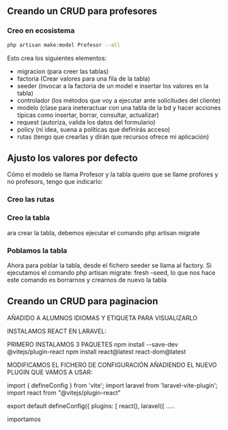 ## Creando un CRUD para profesores

### Creo en ecosistema

```bash
php artisan make:model Profesor --all
```

Esto crea los siguientes elementos:
* migracion (para creer las tablas)
* factoria (Crear valores para una fila de la tabla)
* seeder (invocar a la factoria de un model e insertar los valores en la tabla)
* controlador (los métodos que voy a ejecutar ante solicitudes del cliente) 
* modelo (clase para ineteractuar con una tabla de la bd y hacer acciones típicas como insertar, borrar, consultar, actualizar)
* request (autoriza, valida los datos del formulario)
* policy (ni idea, suena a políticas que definirás acceso)
* rutas (tengo que crearlas y dirán que recursos ofrece mi aplicación)

## Ajusto los valores por defecto

Cómo el modelo se llama Profesor y la tabla queiro que se llame profores y no profesors, tengo que indicarlo:


### Creo las rutas


### Creo la tabla
ara crear la tabla, debemos ejecutar el comando php artisan  migrate

### Poblamos la tabla
Ahora para poblar la tabla, desde el fichero seeder se llama al factory. Si ejecutamos el comando
php artisan migrate: fresh –seed, lo que nos hace este comando es borrarnos y crearnos de nuevo la
tabla
## Creando un CRUD para paginacion



AÑADIDO A ALUMNOS IDIOMAS Y ETIQUETA PARA VISUALIZARLO

INSTALAMOS REACT EN LARAVEL:

PRIMERO INSTALAMOS 3 PAQUETES
npm install --save-dev @vitejs/plugin-react
npm install react@latest react-dom@latest

MODIFICAMOS EL FICHERO DE CONFIGURACIÓN AÑADIENDO EL NUEVO PLUGIN QUE VAMOS A USAR:

import { defineConfig } from 'vite';
import laravel from 'laravel-vite-plugin';
import react from "@vitejs/plugin-react"

export default defineConfig({
plugins: [
react(),
laravel({
.....

importamos 
